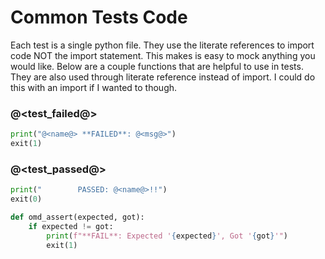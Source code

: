 # Common Tests Code

Each test is a single python file. They use the literate references to import code NOT the import statement. This makes is easy to mock anything you would like. Below are a couple functions that are helpful to use in tests. They are also used through literate reference instead of import. I could do this with an import if I wanted to though.

### @<test_failed@>

```python {name=test_failed}
print("@<name@> **FAILED**: @<msg@>")
exit(1)
```

### @<test_passed@>

```python {name=test_passed}
print("        PASSED: @<name@>!!")
exit(0)
```

```python {name=omd_assert}
def omd_assert(expected, got):
    if expected != got:
        print(f"**FAIL**: Expected '{expected}', Got '{got}'")
        exit(1)
```
